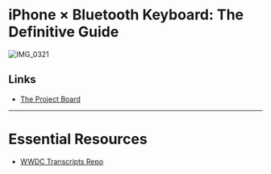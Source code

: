 # iPhone × Bluetooth Keyboard: The Definitive Guide

![IMG_0321](https://user-images.githubusercontent.com/43663476/112902434-bd059880-90ab-11eb-817c-0bb6203c76a2.JPEG)


## Links

* [The Project Board](https://github.com/extratone/bilge/projects/2)

***

# Essential Resources
* [WWDC Transcripts Repo](https://github.com/extratone/wwdc)